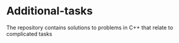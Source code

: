 # Additional-tasks
The repository contains solutions to problems in C++ that relate to complicated tasks
